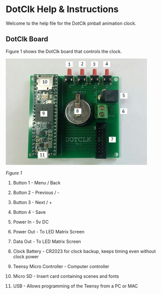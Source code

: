 # DotClk Help & Instructions

Welcome to the help file for the DotClk pinball animation clock.


## DotClk Board

Figure 1 shows the DotClk board that controls the clock.

![DotClk Board](/Images/dotclkboard.jpg)

*Figure 1*

1. Button 1 - Menu / Back

2. Button 2 - Previous / -

3. Button 3 - Next / +

4. Button 4 - Save

5. Power In - 5v DC

6. Power Out - To LED Matrix Screen

7. Data Out - To LED Matrix Screen
8. Clock Battery - CR2023 for clock backup, keeps timing even without clock power

9. Teensy Micro Controller - Computer controller

10. Micro SD - Insert card containing scenes and fonts

11. USB - Allows programming of the Teensy from a PC or MAC
